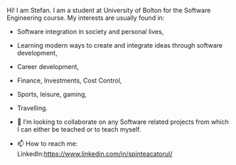   Hi! I am Stefan. I am a student at University of Bolton for the Software Engineering course.
My interests are usually found in: 
- Software integration in society and personal lives, 
- Learning modern ways to create and integrate ideas through software development,
- Career development,
- Finance, Investments, Cost Control,
- Sports, leisure, gaming,
- Travelling.  

- 💞️ I’m looking to collaborate on any Software related projects from which I can either be teached or to teach myself.
- 📫 How to reach me: LinkedIn:https://www.linkedin.com/in/spinteacatorul/

<!---
StormBEprepared/StormBEprepared is a ✨ special ✨ repository because its `README.md` (this file) appears on your GitHub profile.
You can click the Preview link to take a look at your changes.
--->
